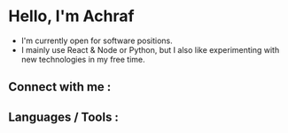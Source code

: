 
 # Hello, I'm Achraf 
  

- I'm currently open for software positions.
- I mainly use React & Node or Python, but I also like  experimenting with new technologies in my free time.

## Connect with me : 


## Languages / Tools :
<!---
PeerlessAsh/PeerlessAsh is a ✨ special ✨ repository because its `README.md` (this file) appears on your GitHub profile.
You can click the Preview link to take a look at your changes.
--->

